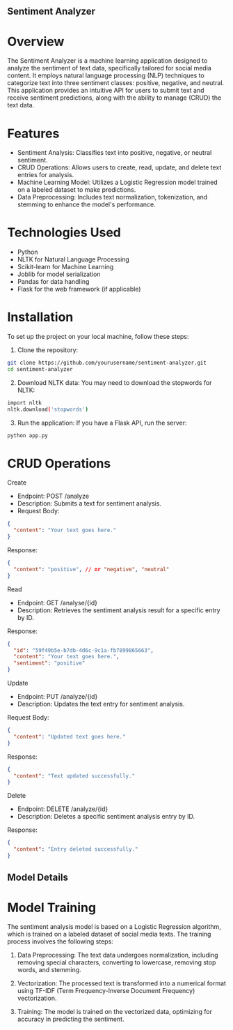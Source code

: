 ## Sentiment Analyzer

# Overview

The Sentiment Analyzer is a machine learning application designed to analyze the sentiment of text data, specifically tailored for social media content. It employs natural language processing (NLP) techniques to categorize text into three sentiment classes: positive, negative, and neutral. This application provides an intuitive API for users to submit text and receive sentiment predictions, along with the ability to manage (CRUD) the text data.

# Features

- Sentiment Analysis: Classifies text into positive, negative, or neutral sentiment.
- CRUD Operations: Allows users to create, read, update, and delete text entries for analysis.
- Machine Learning Model: Utilizes a Logistic Regression model trained on a labeled dataset to make predictions.
- Data Preprocessing: Includes text normalization, tokenization, and stemming to enhance the model's performance.

# Technologies Used

- Python
- NLTK for Natural Language Processing
- Scikit-learn for Machine Learning
- Joblib for model serialization
- Pandas for data handling
- Flask for the web framework (if applicable)

# Installation

To set up the project on your local machine, follow these steps:

1. Clone the repository:
```bash
git clone https://github.com/yourusername/sentiment-analyzer.git
cd sentiment-analyzer
```

2. Download NLTK data: You may need to download the stopwords for NLTK:
```bash
import nltk
nltk.download('stopwords')
```

3. Run the application: If you have a Flask API, run the server:
```bash
python app.py
```

# CRUD Operations

Create
- Endpoint: POST /analyze
- Description: Submits a text for sentiment analysis.
- Request Body:
```json
{
  "content": "Your text goes here."
}
```

Response:
```json
{
  "content": "positive", // or "negative", "neutral"
}
```

Read
- Endpoint: GET /analyse/{id}
- Description: Retrieves the sentiment analysis result for a specific entry by ID.

Response:
```json
{
  "id": "59f49b5e-b7db-4d6c-9c1a-fb7899865663",
  "content": "Your text goes here.",
  "sentiment": "positive"
}
```

Update
- Endpoint: PUT /analyze/{id}
- Description: Updates the text entry for sentiment analysis.

Request Body:
```json
{
  "content": "Updated text goes here."
}
```

Response:
```json
{
  "content": "Text updated successfully."
}
```

Delete
- Endpoint: DELETE /analyze/{id}
- Description: Deletes a specific sentiment analysis entry by ID.

Response:
```json
{
  "content": "Entry deleted successfully."
}
```

## Model Details

# Model Training
The sentiment analysis model is based on a Logistic Regression algorithm, which is trained on a labeled dataset of social media texts. The training process involves the following steps:

1. Data Preprocessing: The text data undergoes normalization, including removing special characters, converting to lowercase, removing stop words, and stemming.

2. Vectorization: The processed text is transformed into a numerical format using TF-IDF (Term Frequency-Inverse Document Frequency) vectorization.

3. Training: The model is trained on the vectorized data, optimizing for accuracy in predicting the sentiment.